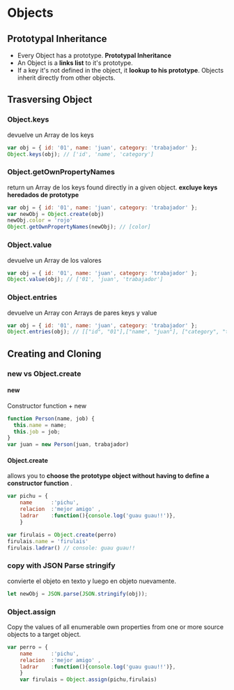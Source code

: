 # Objects
## Prototypal Inheritance

- Every Object has a prototype. **Prototypal Inheritance**
- An Object is a **links list** to it's prototype. 
- If a key it's not defined in the object, it **lookup to his prototype**. Objects inherit directly from other objects.

## Trasversing Object

### Object.keys
devuelve un Array de los keys
```javascript
var obj = { id: '01', name: 'juan', category: 'trabajador' };
Object.keys(obj); // ['id', 'name', 'category']
```
### Object.getOwnPropertyNames
return un Array de los keys found directly in a given object. **excluye keys heredados de prototype**

```javascript 
var obj = { id: '01', name: 'juan', category: 'trabajador' };
var newObj = Object.create(obj)
newObj.color = 'rojo'
Object.getOwnPropertyNames(newObj); // [color]
```

### Object.value
devuelve un Array de los valores
```javascript
var obj = { id: '01', name: 'juan', category: 'trabajador' };
Object.value(obj); // ['01', 'juan', 'trabajador']
```

### Object.entries
devuelve un Array con Arrays de pares keys y value
```javascript
var obj = { id: '01', name: 'juan', category: 'trabajador' };
Object.entries(obj); // [["id", "01"],["name", "juan"], ["category", "trabajador"]]
```

## Creating and Cloning

### new vs Object.create
#### new
Constructor function + new
```javascript
function Person(name, job) {
  this.name = name;
  this.job = job;
}
var juan = new Person(juan, trabajador)
```
#### Object.create
allows you to **choose the prototype object without having to define a constructor function** .

```javascript
var pichu = {
	name      :'pichu',
	relacion  :'mejor amigo' ,
	ladrar    :function(){console.log('guau guau!!')},
	}

var firulais = Object.create(perro)
firulais.name = 'firulais'
firulais.ladrar() // console: guau guau!!
```

### copy with JSON Parse stringify
convierte el objeto en texto y luego en objeto nuevamente.
```javascript
let newObj = JSON.parse(JSON.stringify(obj));
```
### Object.assign
Copy the values of all enumerable own properties from one or more source objects to a target object.
```javascript
var perro = {
	name      :'pichu',
	relacion  :'mejor amigo' ,
	ladrar    :function(){console.log('guau guau!!')},
	}
	var firulais = Object.assign(pichu,firulais)

```

